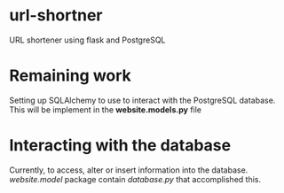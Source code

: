 # url-shortner
URL shortener using flask and PostgreSQL


# Remaining work
Setting up SQLAlchemy to use to interact with the PostgreSQL database. This will be implement in the __website.models.py__ file

# Interacting with the database
Currently, to access, alter or insert information into the database. _website.model_ package contain _database.py_ that accomplished this.
